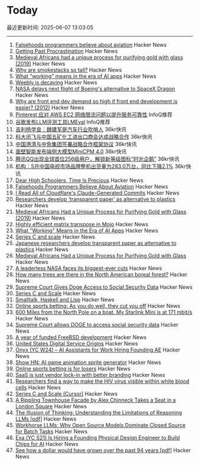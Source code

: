 # Today

最近更新时间: 2025-06-07 13:03:05

--- 
1. [Falsehoods programmers believe about aviation](https://flightaware.engineering/falsehoods-programmers-believe-about-aviation/) Hacker News
2. [Getting Past Procrastination](https://spectrum.ieee.org/getting-past-procastination) Hacker News
3. [Medieval Africans had a unique process for purifying gold with glass (2019)](https://www.atlasobscura.com/articles/medieval-african-gold) Hacker News
4. [Why are smokestacks so tall?](https://practical.engineering/blog/2025/6/3/why-are-smokestacks-so-tall) Hacker News
5. [What “working” means in the era of AI apps](https://a16z.com/revenue-benchmarks-ai-apps/) Hacker News
6. [Weebly is decaying](https://www.articulation.blog/p/why-you-should-move-your-site-away-from-weebly) Hacker News
7. [NASA delays next flight of Boeing's alternative to SpaceX Dragon](https://theedgemalaysia.com/node/758199) Hacker News
8. [Why are front end dev demand so high if front end development is easier? (2012)](https://simonwillison.net/2012/Feb/13/why-are-front-end/) Hacker News
9. [Pinterest 应对 AWS EC2 网络限流问题以提升服务可靠性](https://www.infoq.cn/article/99ZKxeRx1kpDf69Id8om) InfoQ推荐
10. [谷歌发布LLM评测工具LMEval](https://www.infoq.cn/article/j28lozxmymI38Xbkysmv) InfoQ推荐
11. [吉利杨学良：魏建军是汽车行业吹哨人](https://www.36kr.com/newsflashes/3325868254521600) 36kr快讯
12. [科大讯飞与中国五矿化工进出口商会达成战略合作](https://www.36kr.com/newsflashes/3325828141361409) 36kr快讯
13. [中国港湾与中免集团签署战略合作框架协议](https://www.36kr.com/newsflashes/3325826980817411) 36kr快讯
14. [面壁智能发布端侧大模型MiniCPM 4.0](https://www.36kr.com/newsflashes/3325801322031361) 36kr快讯
15. [腾讯QQ出现全球首位256级用户，解锁新等级图标“时光企鹅”](https://www.36kr.com/newsflashes/3325741222865153) 36kr快讯
16. [机构：5月中国电视市场品牌整机出货量为283.0万台，同比下降2.1%](https://www.36kr.com/newsflashes/3325731328059907) 36kr快讯
17. [Dear High Schoolers, Time Is Precious](https://byronsharman.com/blog/dear-high-schoolers) Hacker News
18. [Falsehoods Programmers Believe About Aviation](https://flightaware.engineering/falsehoods-programmers-believe-about-aviation/) Hacker News
19. [I Read All of Cloudflare's Claude-Generated Commits](https://www.maxemitchell.com/writings/i-read-all-of-cloudflares-claude-generated-commits/) Hacker News
20. [Researchers develop ‘transparent paper’ as alternative to plastics](https://japannews.yomiuri.co.jp/science-nature/technology/20250605-259501/) Hacker News
21. [Medieval Africans Had a Unique Process for Purifying Gold with Glass (2019)](https://www.atlasobscura.com/articles/medieval-african-gold) Hacker News
22. [Highly efficient matrix transpose in Mojo](https://veitner.bearblog.dev/highly-efficient-matrix-transpose-in-mojo/) Hacker News
23. [What "Working" Means in the Era of AI Apps](https://a16z.com/revenue-benchmarks-ai-apps/) Hacker News
24. [Series C and scale](https://www.cursor.com/en/blog/series-c) Hacker News
25. [Japanese researchers develop transparent paper as alternative to plastics](https://japannews.yomiuri.co.jp/science-nature/technology/20250605-259501/) Hacker News
26. [Medieval Africans Had a Unique Process for Purifying Gold with Glass](https://www.atlasobscura.com/articles/medieval-african-gold) Hacker News
27. [A leaderless NASA faces its biggest-ever cuts](https://www.economist.com/science-and-technology/2025/06/04/a-leaderless-nasa-faces-its-biggest-ever-cuts) Hacker News
28. [How many trees are there in the North American boreal forest?](https://nsojournals.onlinelibrary.wiley.com/doi/10.1002/ecog.07677) Hacker News
29. [Supreme Court Gives Doge Access to Social Security Data](https://www.bloomberg.com/news/articles/2025-06-06/supreme-court-gives-doge-access-to-social-security-data) Hacker News
30. [Series C and Scale](https://www.cursor.com/en/blog/series-c) Hacker News
31. [Smalltalk, Haskell and Lisp](https://storytotell.org/smalltalk-haskell-and-lisp) Hacker News
32. [Online sports betting: As you do well, they cut you off](https://doc.searls.com/2025/05/21/online-sports-betting-is-for-losers/) Hacker News
33. [600 Miles from the North Pole on a boat. My Starlink Mini is at 171 mbit/s](https://old.reddit.com/r/Starlink/comments/1l0im21/currently_about_600_miles_from_the_north_pole_on/) Hacker News
34. [Supreme Court allows DOGE to access social security data](https://www.nbcnews.com/politics/supreme-court/supreme-court-trump-doge-social-security-data-access-elon-musk-rcna206515) Hacker News
35. [A year of funded FreeBSD development](https://www.daemonology.net/blog/2025-06-06-A-year-of-funded-FreeBSD.html) Hacker News
36. [United States Digital Service Origins](https://usdigitalserviceorigins.org/) Hacker News
37. [Onyx (YC W24) – AI Assistants for Work Hiring Founding AE](https://www.ycombinator.com/companies/onyx/jobs/Gm0Hw6L-founding-account-executive) Hacker News
38. [Show HN: AI game animation sprite generator](https://www.godmodeai.cloud/ai-sprite-generator) Hacker News
39. [Online sports betting is for losers](https://doc.searls.com/2025/05/21/online-sports-betting-is-for-losers/) Hacker News
40. [SaaS is just vendor lock-in with better branding](https://rwsdk.com/blog/saas-is-just-vendor-lock-in-with-better-branding) Hacker News
41. [Researchers find a way to make the HIV virus visible within white blood cells](https://www.theguardian.com/global-development/2025/jun/05/breakthrough-in-search-for-hiv-cure-leaves-researchers-overwhelmed) Hacker News
42. [Series C and Scale (Cursor)](https://www.cursor.com/en/blog/series-c) Hacker News
43. [A Rippling Townhouse Facade by Alex Chinneck Takes a Seat in a London Square](https://www.thisiscolossal.com/2025/05/alex-chinneck-a-week-at-the-knees/) Hacker News
44. [The Illusion of Thinking: Understanding the Limitations of Reasoning LLMs [pdf]](https://ml-site.cdn-apple.com/papers/the-illusion-of-thinking.pdf) Hacker News
45. [Workhorse LLMs: Why Open Source Models Dominate Closed Source for Batch Tasks](https://sutro.sh/blog/workhorse-llms-why-open-source-models-win-for-batch-tasks) Hacker News
46. [Exa (YC S21) Is Hiring a Founding Physical Design Engineer to Build Chips for AI](https://www.ycombinator.com/companies/exa-laboratories/jobs/9TXvyqt-founding-engineer-physical-design-vlsi-rtl) Hacker News
47. [See how a dollar would have grown over the past 94 years [pdf]](https://www.newyorklifeinvestments.com/assets/documents/education/investing-essentials-growthofadollar.pdf) Hacker News
